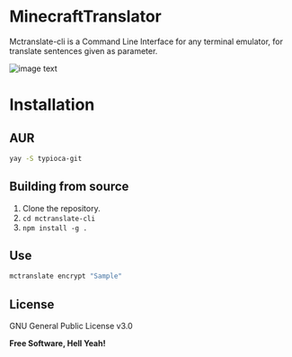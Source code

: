 # MinecraftTranslator

Mctranslate-cli is a Command Line Interface for any terminal emulator, for translate sentences given as parameter.
  
  ![image text](https://assets2.rockpapershotgun.com/minecraft-enchantments.jpg/BROK/resize/1920x1920>/format/jpg/quality/80/minecraft-enchantments.jpg)

# Installation
## AUR
```sh
yay -S typioca-git
```
## Building from source
1. Clone the repository.
2. `cd mctranslate-cli`
3. `npm install -g .`


## Use
```sh
mctranslate encrypt "Sample"
```
## License

GNU General Public License v3.0

**Free Software, Hell Yeah!**
